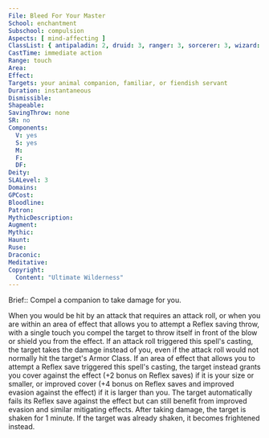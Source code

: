 ```yaml
---
File: Bleed For Your Master
School: enchantment
Subschool: compulsion
Aspects: [ mind-affecting ]
ClassList: { antipaladin: 2, druid: 3, ranger: 3, sorcerer: 3, wizard: 3, witch: 3 }
CastTime: immediate action
Range: touch
Area: 
Effect: 
Targets: your animal companion, familiar, or fiendish servant
Duration: instantaneous
Dismissible: 
Shapeable: 
SavingThrow: none
SR: no
Components:
  V: yes
  S: yes
  M: 
  F: 
  DF: 
Deity: 
SLALevel: 3
Domains: 
GPCost: 
Bloodline: 
Patron: 
MythicDescription: 
Augment: 
Mythic: 
Haunt: 
Ruse: 
Draconic: 
Meditative: 
Copyright:
  Content: "Ultimate Wilderness"
---
```

Brief:: Compel a companion to take damage for you.

When you would be hit by an attack that requires an attack roll, or when you are within an area of effect that allows you to attempt a Reflex saving throw, with a single touch you compel the target to throw itself in front of the blow or shield you from the effect.  If an attack roll triggered this spell's casting, the target takes the damage instead of you, even if the attack roll would not normally hit the target's Armor Class.  If an area of effect that allows you to attempt a Reflex save triggered this spell's casting, the target instead grants you cover against the effect (+2 bonus on Reflex saves) if it is your size or smaller, or improved cover (+4 bonus on Reflex saves and improved evasion against the effect) if it is larger than you. The target automatically fails its Reflex save against the effect but can still benefit from improved evasion and similar mitigating effects. After taking damage, the target is shaken for 1 minute. If the target was already shaken, it becomes frightened instead.
